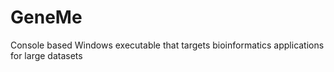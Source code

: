 # GeneMe
Console based Windows executable that targets bioinformatics applications for large datasets
